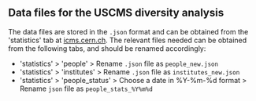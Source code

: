 ## Data files for the USCMS diversity analysis  
The data files are stored in the `.json` format and can be obtained from the 'statistics' tab at [icms.cern.ch](https://icms.cern.ch/tools-api/restplus/).  The relevant files needed can be obtained from the following tabs, and should be renamed accordingly:
* 'statistics' > 'people' > Rename `.json` file as `people_new.json`
* 'statistics' > 'institutes' > Rename `.json` file as `institutes_new.json`
* 'statistics' > 'people_status' > Choose a date in %Y-%m-%d format > Rename `json` file as `people_stats_%Y%m%d`

